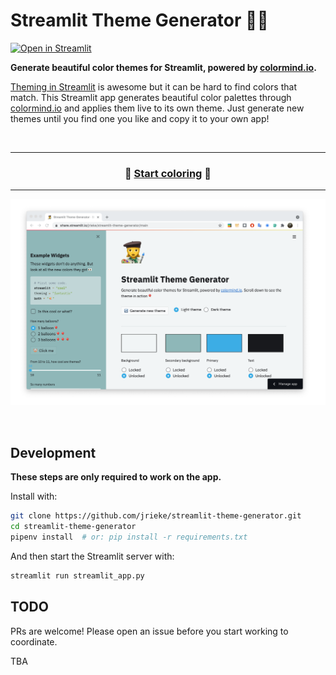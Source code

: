 # Streamlit Theme Generator 👩‍🎨️

[![Open in Streamlit](https://static.streamlit.io/badges/streamlit_badge_black_white.svg)](https://share.streamlit.io/jrieke/streamlit-theme-generator/main)

**Generate beautiful color themes for Streamlit, powered by [colormind.io](http://colormind.io/bootstrap/).**

[Theming in Streamlit](https://blog.streamlit.io/introducing-theming/) is awesome but
it can be hard to find colors that match. This Streamlit app generates beautiful color
palettes through [colormind.io](http://colormind.io/bootstrap/)
and applies them live to its own theme. Just generate new themes until you
find one you like and copy it to your own app!

<br>

---

<h3 align="center">
    🌈 <a href="https://share.streamlit.io/jrieke/streamlit-theme-generator/main">Start coloring</a> 🌈
</h3>

---

<p align="center">
    <a href="https://share.streamlit.io/jrieke/streamlit-theme-generator/main"><img src="images/demo.png" width=700></a>
</p>

<br>

## Development

**These steps are only required to work on the app.**

Install with:

```bash
git clone https://github.com/jrieke/streamlit-theme-generator.git
cd streamlit-theme-generator
pipenv install  # or: pip install -r requirements.txt
```

And then start the Streamlit server with:

```bash
streamlit run streamlit_app.py
```

## TODO

PRs are welcome! Please open an issue before you start working to coordinate.

TBA
